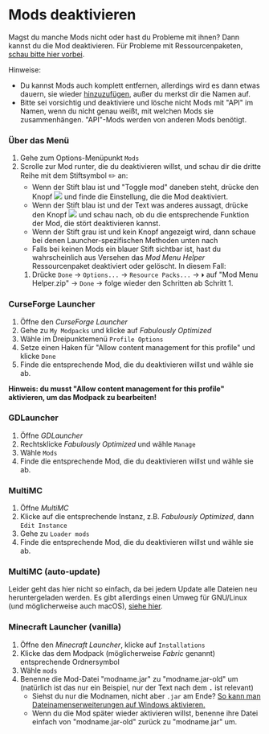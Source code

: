 # Mods deaktivieren

Magst du manche Mods nicht oder hast du Probleme mit ihnen? Dann kannst du die Mod deaktivieren. Für Probleme mit Ressourcenpaketen, [schau bitte hier vorbei](ressourcenpaket-probleme.md).

Hinweise:

* Du kannst Mods auch komplett entfernen, allerdings wird es dann etwas dauern, sie wieder [hinzuzufügen](mods-hinzufuegen.md), außer du merkst dir die Namen auf.
* Bitte sei vorsichtig und deaktiviere und lösche nicht Mods mit "API" im Namen, wenn du nicht genau weißt, mit welchen Mods sie zusammenhängen. "API"-Mods werden von anderen Mods benötigt.

### Über das Menü

1. Gehe zum Options-Menüpunkt `Mods`
2. Scrolle zur Mod runter, die du deaktivieren willst, und schau dir die dritte Reihe mit dem Stiftsymbol ✏️ an:
   * Wenn der Stift blau ist und "Toggle mod" daneben steht, drücke den Knopf ![](https://i.ibb.co/j35cBtn/image.png) und finde die Einstellung, die die Mod deaktiviert.
   * Wenn der Stift blau ist und der Text was anderes aussagt, drücke den Knopf ![](https://i.ibb.co/j35cBtn/image.png) und schau nach, ob du die entsprechende Funktion der Mod, die stört deaktivieren kannst.
   * Wenn der Stift grau ist und kein Knopf angezeigt wird, dann schaue bei denen Launcher-spezifischen Methoden unten nach
    * Falls bei keinen Mods ein blauer Stift sichtbar ist, hast du wahrscheinlich aus Versehen das *Mod Menu Helper* Ressourcenpaket deaktiviert oder gelöscht. In diesem Fall:
    1. Drücke `Done` → `Options...` → `Resource Packs...` → `⏵` auf "Mod Menu Helper.zip" → `Done` → folge wieder den Schritten ab Schritt 1. 

### CurseForge Launcher

1. Öffne den *CurseForge Launcher*
2. Gehe zu `My Modpacks` und klicke auf *Fabulously Optimized*
3. Wähle im Dreipunktemenü `Profile Options`
4. Setze einen Haken für "Allow content management for this profile" und klicke `Done`
5. Finde die entsprechende Mod, die du deaktivieren willst und wähle sie ab.

**Hinweis: du musst "Allow content management for this profile" aktivieren, um das Modpack zu bearbeiten!**

### GDLauncher

1. Öffne *GDLauncher*
2. Rechtsklicke *Fabulously Optimized* und wähle `Manage`
3. Wähle `Mods`
4. Finde die entsprechende Mod, die du deaktivieren willst und wähle sie ab.

### MultiMC

1. Öffne *MultiMC*
2. Klicke auf die entsprechende Instanz, z.B. *Fabulously Optimized*, dann `Edit Instance`
3. Gehe zu `Loader mods`
4. Finde die entsprechende Mod, die du deaktivieren willst und wähle sie ab.

### MultiMC (auto-update)

Leider geht das hier nicht so einfach, da bei jedem Update alle Dateien neu heruntergeladen werden. Es gibt allerdings einen Umweg für GNU/Linux (und möglicherweise auch macOS), [siehe hier](multimc-auto-updates.md#Mods-vom-Auto-Update-ausschließen).

### Minecraft Launcher (vanilla)

1. Öffne den *Minecraft Launcher*, klicke auf `Installations`
2. Klicke das dem Modpack (möglicherweise *Fabric* genannt) entsprechende Ordnersymbol
3. Wähle `mods`
4. Benenne die Mod-Datei "modname.jar" zu "modname.jar-old" um (natürlich ist das nur ein Beispiel, nur der Text nach dem **`.`** ist relevant)
   * Siehst du nur die Modnamen, nicht aber `.jar` am Ende? [So kann man Dateinamenserweiterungen auf Windows aktivieren.](https://www.thewindowsclub.com/show-file-extensions-in-windows)
   * Wenn du die Mod später wieder aktivieren willst, benenne ihre Datei einfach von "modname.jar-old" zurück zu "modname.jar" um.